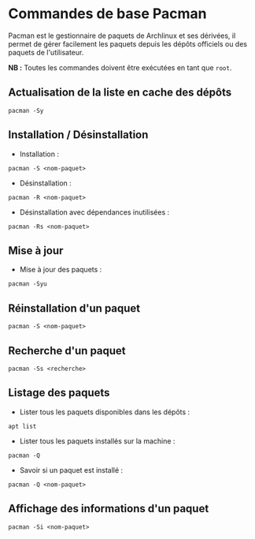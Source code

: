 # Commandes de base Pacman

Pacman est le gestionnaire de paquets de Archlinux et ses dérivées, il permet de gérer facilement les paquets depuis les dépôts officiels ou des paquets de l'utilisateur.

**NB :** Toutes les commandes doivent être exécutées en tant que `root`.

## Actualisation de la liste en cache des dépôts

```
pacman -Sy
```

## Installation / Désinstallation
- Installation :
```
pacman -S <nom-paquet>
```
- Désinstallation :
```
pacman -R <nom-paquet>
```
- Désinstallation avec dépendances inutilisées :
```
pacman -Rs <nom-paquet>
```

## Mise à jour
- Mise à jour des paquets :
```
pacman -Syu
```

## Réinstallation d'un paquet
```
pacman -S <nom-paquet>
```

## Recherche d'un paquet
```
pacman -Ss <recherche>
```

## Listage des paquets
- Lister tous les paquets disponibles dans les dépôts :
```
apt list
```
- Lister tous les paquets installés sur la machine :
```
pacman -Q
```
- Savoir si un paquet est installé :
```
pacman -Q <nom-paquet>
```

## Affichage des informations d'un paquet
```
pacman -Si <nom-paquet>
```
